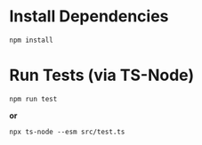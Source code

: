 # Install Dependencies

`npm install`

# Run Tests (via TS-Node)

`npm run test`

**or**

`npx ts-node --esm src/test.ts`
